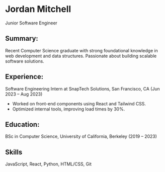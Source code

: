 # Jordan Mitchell
Junior Software Engineer

## Summary:
Recent Computer Science graduate with strong foundational knowledge in web development and data structures. Passionate about building scalable software solutions.

## Experience:
Software Engineering Intern at SnapTech Solutions, San Francisco, CA (Jun 2023 – Aug 2023)
- Worked on front-end components using React and Tailwind CSS.
- Optimized internal tools, improving load times by 30%.

## Education:
BSc in Computer Science, University of California, Berkeley (2019 – 2023)

## Skills
JavaScript, React, Python, HTML/CSS, Git